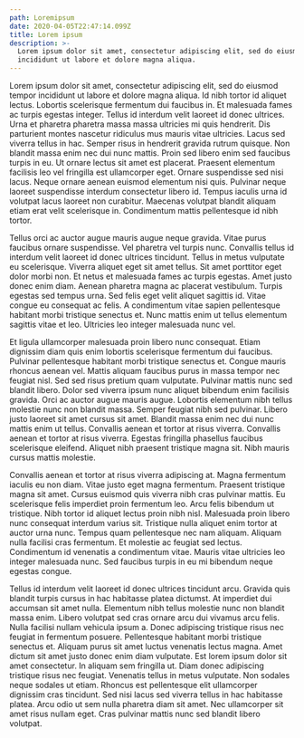 ```yaml
---
path: Loremipsum
date: 2020-04-05T22:47:14.099Z
title: Lorem ipsum
description: >-
  Lorem ipsum dolor sit amet, consectetur adipiscing elit, sed do eiusmod tempor
  incididunt ut labore et dolore magna aliqua.
---
```

<!--StartFragment-->

Lorem ipsum dolor sit amet, consectetur adipiscing elit, sed do eiusmod tempor incididunt ut labore et dolore magna aliqua. Id nibh tortor id aliquet lectus. Lobortis scelerisque fermentum dui faucibus in. Et malesuada fames ac turpis egestas integer. Tellus id interdum velit laoreet id donec ultrices. Urna et pharetra pharetra massa massa ultricies mi quis hendrerit. Dis parturient montes nascetur ridiculus mus mauris vitae ultricies. Lacus sed viverra tellus in hac. Semper risus in hendrerit gravida rutrum quisque. Non blandit massa enim nec dui nunc mattis. Proin sed libero enim sed faucibus turpis in eu. Ut ornare lectus sit amet est placerat. Praesent elementum facilisis leo vel fringilla est ullamcorper eget. Ornare suspendisse sed nisi lacus. Neque ornare aenean euismod elementum nisi quis. Pulvinar neque laoreet suspendisse interdum consectetur libero id. Tempus iaculis urna id volutpat lacus laoreet non curabitur. Maecenas volutpat blandit aliquam etiam erat velit scelerisque in. Condimentum mattis pellentesque id nibh tortor.

Tellus orci ac auctor augue mauris augue neque gravida. Vitae purus faucibus ornare suspendisse. Vel pharetra vel turpis nunc. Convallis tellus id interdum velit laoreet id donec ultrices tincidunt. Tellus in metus vulputate eu scelerisque. Viverra aliquet eget sit amet tellus. Sit amet porttitor eget dolor morbi non. Et netus et malesuada fames ac turpis egestas. Amet justo donec enim diam. Aenean pharetra magna ac placerat vestibulum. Turpis egestas sed tempus urna. Sed felis eget velit aliquet sagittis id. Vitae congue eu consequat ac felis. A condimentum vitae sapien pellentesque habitant morbi tristique senectus et. Nunc mattis enim ut tellus elementum sagittis vitae et leo. Ultricies leo integer malesuada nunc vel.

Et ligula ullamcorper malesuada proin libero nunc consequat. Etiam dignissim diam quis enim lobortis scelerisque fermentum dui faucibus. Pulvinar pellentesque habitant morbi tristique senectus et. Congue mauris rhoncus aenean vel. Mattis aliquam faucibus purus in massa tempor nec feugiat nisl. Sed sed risus pretium quam vulputate. Pulvinar mattis nunc sed blandit libero. Dolor sed viverra ipsum nunc aliquet bibendum enim facilisis gravida. Orci ac auctor augue mauris augue. Lobortis elementum nibh tellus molestie nunc non blandit massa. Semper feugiat nibh sed pulvinar. Libero justo laoreet sit amet cursus sit amet. Blandit massa enim nec dui nunc mattis enim ut tellus. Convallis aenean et tortor at risus viverra. Convallis aenean et tortor at risus viverra. Egestas fringilla phasellus faucibus scelerisque eleifend. Aliquet nibh praesent tristique magna sit. Nibh mauris cursus mattis molestie.

Convallis aenean et tortor at risus viverra adipiscing at. Magna fermentum iaculis eu non diam. Vitae justo eget magna fermentum. Praesent tristique magna sit amet. Cursus euismod quis viverra nibh cras pulvinar mattis. Eu scelerisque felis imperdiet proin fermentum leo. Arcu felis bibendum ut tristique. Nibh tortor id aliquet lectus proin nibh nisl. Malesuada proin libero nunc consequat interdum varius sit. Tristique nulla aliquet enim tortor at auctor urna nunc. Tempus quam pellentesque nec nam aliquam. Aliquam nulla facilisi cras fermentum. Et molestie ac feugiat sed lectus. Condimentum id venenatis a condimentum vitae. Mauris vitae ultricies leo integer malesuada nunc. Sed faucibus turpis in eu mi bibendum neque egestas congue.

Tellus id interdum velit laoreet id donec ultrices tincidunt arcu. Gravida quis blandit turpis cursus in hac habitasse platea dictumst. At imperdiet dui accumsan sit amet nulla. Elementum nibh tellus molestie nunc non blandit massa enim. Libero volutpat sed cras ornare arcu dui vivamus arcu felis. Nulla facilisi nullam vehicula ipsum a. Donec adipiscing tristique risus nec feugiat in fermentum posuere. Pellentesque habitant morbi tristique senectus et. Aliquam purus sit amet luctus venenatis lectus magna. Amet dictum sit amet justo donec enim diam vulputate. Est lorem ipsum dolor sit amet consectetur. In aliquam sem fringilla ut. Diam donec adipiscing tristique risus nec feugiat. Venenatis tellus in metus vulputate. Non sodales neque sodales ut etiam. Rhoncus est pellentesque elit ullamcorper dignissim cras tincidunt. Sed nisi lacus sed viverra tellus in hac habitasse platea. Arcu odio ut sem nulla pharetra diam sit amet. Nec ullamcorper sit amet risus nullam eget. Cras pulvinar mattis nunc sed blandit libero volutpat.

<!--EndFragment-->